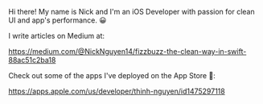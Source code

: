 Hi there! My name is Nick and I'm an iOS Developer with passion for clean UI and app's performance. 😀

I write articles on Medium at:

https://medium.com/@NickNguyen14/fizzbuzz-the-clean-way-in-swift-88ac51c2ba18

Check out some of the apps I've deployed on the App Store 📱:

https://apps.apple.com/us/developer/thinh-nguyen/id1475297118

